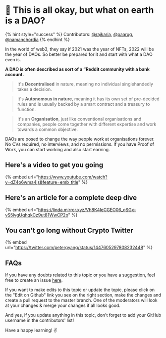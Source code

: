# 🤔 This is all okay, but what on earth is a DAO?

{% hint style="success" %}
Contributors: [@rajkaria](https://github.com/rajkaria), [@paarug](https://github.com/paarug), [@namanchordia](https://github.com/namanchordia)
{% endhint %}

In the world of web3, they say if 2021 was the year of NFTs, 2022 will be the year of DAOs. So better be prepared for it and start with what a DAO even is.

**A DAO is often described as sort of a “Reddit community with a bank account.**

> It's **Decentralised** in nature, meaning no individual singlehandedly takes a decision.

>It's **Autonomous in nature**, meaning it has its own set of pre-decided rules and is usually backed by a smart contract and a treasury to function.

>It's an **Organisation**, just like conventional organisations and companies, people come together with different expertise and work towards a common objective.

DAOs are posed to change the way people work at organisations forever. No CVs required, no interviews, and no permissions. If you have Proof of Work, you can start working and also start earning.

## Here's a video to get you going

{% embed url="https://www.youtube.com/watch?v=dZ4o6wma4js&feature=emb_title" %}

## Here's an article for a complete deep dive

{% embed url="https://linda.mirror.xyz/Vh8K4leCGEO06_qSGx-vS5lvgUqhqkCz9ut81WwCP2o" %}

## You can't go long without Crypto Twitter

{% embed url="https://twitter.com/petergyang/status/1447605297808232448" %}

## FAQs

If you have any doubts related to this topic or you have a suggestion, feel free to create an issue [here](https://github.com/SuperteamDAO/ground-zero/issues).

If you want to make edits to this topic or update the topic, please click on the "Edit on Github" link you see on the right section, make the changes and create a pull request to the master branch. One of the moderators will look at your changes & merge your changes if all looks good.

And yes, if you update anything in this topic, don't forget to add your GitHub username in the contributors' list!

Have a happy learning! ✌️
